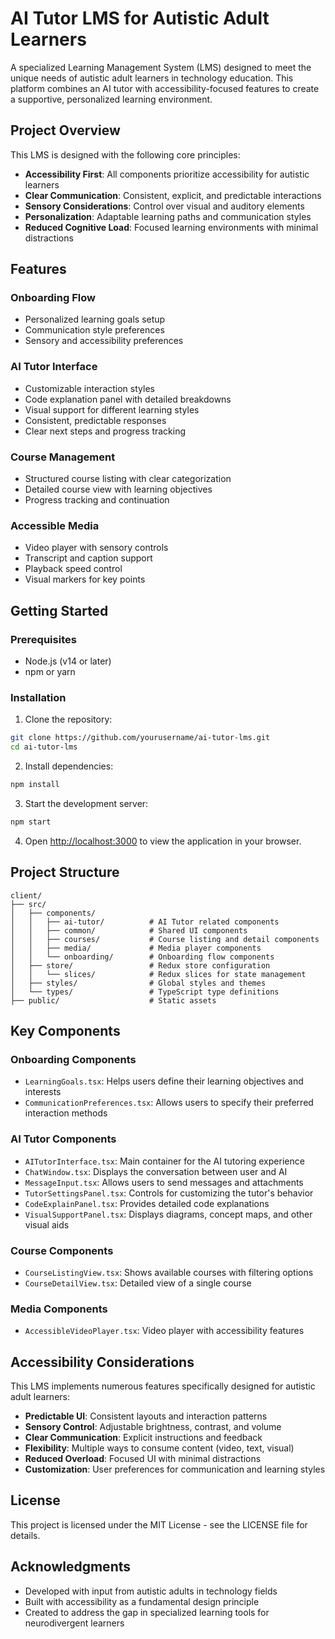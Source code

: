 # AI Tutor LMS for Autistic Adult Learners

A specialized Learning Management System (LMS) designed to meet the unique needs of autistic adult learners in technology education. This platform combines an AI tutor with accessibility-focused features to create a supportive, personalized learning environment.

## Project Overview

This LMS is designed with the following core principles:

- **Accessibility First**: All components prioritize accessibility for autistic learners
- **Clear Communication**: Consistent, explicit, and predictable interactions
- **Sensory Considerations**: Control over visual and auditory elements
- **Personalization**: Adaptable learning paths and communication styles
- **Reduced Cognitive Load**: Focused learning environments with minimal distractions

## Features

### Onboarding Flow
- Personalized learning goals setup
- Communication style preferences
- Sensory and accessibility preferences

### AI Tutor Interface
- Customizable interaction styles
- Code explanation panel with detailed breakdowns
- Visual support for different learning styles
- Consistent, predictable responses
- Clear next steps and progress tracking

### Course Management
- Structured course listing with clear categorization
- Detailed course view with learning objectives
- Progress tracking and continuation

### Accessible Media
- Video player with sensory controls
- Transcript and caption support
- Playback speed control
- Visual markers for key points

## Getting Started

### Prerequisites
- Node.js (v14 or later)
- npm or yarn

### Installation

1. Clone the repository:
```bash
git clone https://github.com/yourusername/ai-tutor-lms.git
cd ai-tutor-lms
```

2. Install dependencies:
```bash
npm install
```

3. Start the development server:
```bash
npm start
```

4. Open [http://localhost:3000](http://localhost:3000) to view the application in your browser.

## Project Structure

```
client/
├── src/
│   ├── components/
│   │   ├── ai-tutor/          # AI Tutor related components
│   │   ├── common/            # Shared UI components
│   │   ├── courses/           # Course listing and detail components
│   │   ├── media/             # Media player components
│   │   └── onboarding/        # Onboarding flow components
│   ├── store/                 # Redux store configuration
│   │   └── slices/            # Redux slices for state management
│   ├── styles/                # Global styles and themes
│   └── types/                 # TypeScript type definitions
├── public/                    # Static assets
```

## Key Components

### Onboarding Components
- `LearningGoals.tsx`: Helps users define their learning objectives and interests
- `CommunicationPreferences.tsx`: Allows users to specify their preferred interaction methods

### AI Tutor Components
- `AITutorInterface.tsx`: Main container for the AI tutoring experience
- `ChatWindow.tsx`: Displays the conversation between user and AI
- `MessageInput.tsx`: Allows users to send messages and attachments
- `TutorSettingsPanel.tsx`: Controls for customizing the tutor's behavior
- `CodeExplainPanel.tsx`: Provides detailed code explanations
- `VisualSupportPanel.tsx`: Displays diagrams, concept maps, and other visual aids

### Course Components
- `CourseListingView.tsx`: Shows available courses with filtering options
- `CourseDetailView.tsx`: Detailed view of a single course

### Media Components
- `AccessibleVideoPlayer.tsx`: Video player with accessibility features

## Accessibility Considerations

This LMS implements numerous features specifically designed for autistic adult learners:

- **Predictable UI**: Consistent layouts and interaction patterns
- **Sensory Control**: Adjustable brightness, contrast, and volume
- **Clear Communication**: Explicit instructions and feedback
- **Flexibility**: Multiple ways to consume content (video, text, visual)
- **Reduced Overload**: Focused UI with minimal distractions
- **Customization**: User preferences for communication and learning styles

## License

This project is licensed under the MIT License - see the LICENSE file for details.

## Acknowledgments

- Developed with input from autistic adults in technology fields
- Built with accessibility as a fundamental design principle
- Created to address the gap in specialized learning tools for neurodivergent learners 